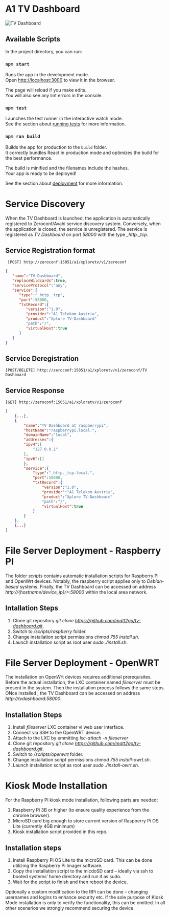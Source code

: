 # A1 TV Dashboard

![TV Dashboard](leanback.png)

## Available Scripts

In the project directory, you can run:

### `npm start`

Runs the app in the development mode.<br />
Open [http://localhost:3000](http://localhost:3000) to view it in the browser.

The page will reload if you make edits.<br />
You will also see any lint errors in the console.

### `npm test`

Launches the test runner in the interactive watch mode.<br />
See the section about [running tests](https://facebook.github.io/create-react-app/docs/running-tests) for more information.

### `npm run build`

Builds the app for production to the `build` folder.<br />
It correctly bundles React in production mode and optimizes the build for the best performance.

The build is minified and the filenames include the hashes.<br />
Your app is ready to be deployed!

See the section about [deployment](https://facebook.github.io/create-react-app/docs/deployment) for more information.


# Service Discovery
When the TV Dashboard is launched, the application is automatically registered to Zeroconf/Avahi service discovery system. Conversely, when the application is closed, the service is unregistered. The service is registered as *TV Dashboard* on port *58000* with the type *_http._tcp*.

## Service Registration format

```
 [POST] http://zeroconf:15051/a1/xploretv/v1/zeroconf
```

```json {cmd=node .line-numbers}
{
   "name":"TV Dashboard",
   "replaceWildcards":true,
   "serviceProtocol":"any",
   "service":{
      "type":"_http._tcp",
      "port":58000,
      "txtRecord":{
         "version":"1.0",
         "provider":"A1 Telekom Austria",
         "product":"Xplore TV-Dashboard"
         "path":"/",
         "virtualHost":true
      }
   }
}
```

## Service Deregistration

```
[POST/DELETE] http://zeroconf:15051/a1/xploretv/v1/zeroconf/TV Dashboard
```

## Service Response

```
[GET] http://zeroconf:15051/a1/xploretv/v1/zeroconf
```

```json
[
    {...},
    {
        "name":"TV Dashboard at raspberrypi",
        "hostName":"raspberrypi.local.",
        "domainName":"local",
        "addresses":{
        "ipv4":[
            "127.0.0.1"
        ],
        "ipv6":[]
        },
        "service":{
            "type":"_http._tcp.local.",
            "port":58000,
            "txtRecord":{
                "version":"1.0",
                "provider":"A1 Telekom Austria",
                "product":"Xplore TV-Dashboard"
                "path":"/",
                "virtualHost":true
            }
        }
    },
    {...}
]
```

# File Server Deployment - Raspberry PI

The folder *scripts* contains automatic installation scripts for Raspberry Pi and OpenWrt devices. Notably, the raspberry script applies only to *Debian-based* systems. Finally, the TV Dashboard can be accessed on address *http://{hostname/device_ip}/>:58000* within the local area network.<br />

## Intallation Steps

1. Clone git repository *git clone https://github.com/mqtt2go/tv-dashboard.git*.
2. Switch to *<repository>/scripts/raspberry* folder.
3. Change installation script permissions *chmod 755 install.sh*.
4. Launch installation script as root user *sudo ./install.sh*.

# File Server Deployment - OpenWRT

The installation on OpenWrt devices requires additional prerequisites. Before the actual installation, the LXC container named *fileserver* must be present in the system. Then the installation process follows the same steps. ONce installed , the TV Dashboard can be accessed on address *http://tvdashboard:58000*.

## Installation Steps
1. Install *fileserver* LXC container vi web user interface.
2. Connect via SSH to the OpenWRT device.
3. Attach to the LXC by emmitting *lxc-attach -n fileserver*
4. Clone git repository *git clone https://github.com/mqtt2go/tv-dashboard.git*.
5. Switch to *<repository>/scripts/openwrt* folder.
6. Change installation script permissions *chmod 755 install-owrt.sh*.
7. Launch installation script as root user *sudo ./install-owrt.sh*.

# Kiosk Mode Installation

For the Raspberry Pi kiosk mode installation, following parts are needed:

 1. Raspberry Pi 3B or higher (to ensure quality experience from the chrome browser).
 2. MicroSD card big enough to store current version of Raspberry Pi OS Lite (currently 4GB minimum)
 3. Kiosk installation script provided in this repo.

## Installation steps

1.  Install Raspberry Pi OS Lite to the microSD card. This can be done utilizing the Raspberry Pi Imager software.
2.  Copy the installation script to the micdoSD card – ideally via ssh to booted systems’ home directory and run it as sudo.
3.  Wait for the script to finish and then reboot the device.

Optionally a custom modification to the RPi can be done – changing usernames and logins to enhance security etc. If the sole purpose of Kiosk Mode installation is only to verify the functionality, this can be omitted. In all other scenarios we strongly recommend securing the device.